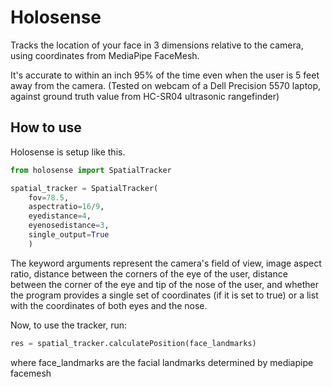# Holosense 

Tracks the location of your face in 3 dimensions relative to the camera, using coordinates from MediaPipe FaceMesh.

It's accurate to within an inch 95% of the time even when the user is 5 feet away from the camera. (Tested on webcam of a Dell Precision 5570 laptop, against ground truth value from HC-SR04 ultrasonic rangefinder)

## How to use


Holosense is setup like this.

```Python
from holosense import SpatialTracker

spatial_tracker = SpatialTracker(
    fov=78.5,
    aspectratio=16/9,
    eyedistance=4,
    eyenosedistance=3,
    single_output=True
    )
```

The keyword arguments represent the camera's field of view, image aspect ratio, distance between the corners of the eye of the user, distance between the corner of the eye and tip of the nose of the user, and whether the program provides a single set of coordinates (if it is set to true) or a list with the coordinates of both eyes and the nose.

Now, to use the tracker, run:

```Python
res = spatial_tracker.calculatePosition(face_landmarks)
```
where face_landmarks are the facial landmarks determined by mediapipe facemesh




 
